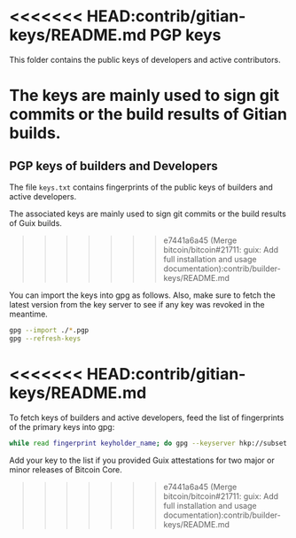 <<<<<<< HEAD:contrib/gitian-keys/README.md
PGP keys
========

This folder contains the public keys of developers and active contributors.

The keys are mainly used to sign git commits or the build results of Gitian
builds.
=======
## PGP keys of builders and Developers

The file `keys.txt` contains fingerprints of the public keys of builders and
active developers.

The associated keys are mainly used to sign git commits or the build results
of Guix builds.
>>>>>>> e7441a6a45 (Merge bitcoin/bitcoin#21711: guix: Add full installation and usage documentation):contrib/builder-keys/README.md

You can import the keys into gpg as follows. Also, make sure to fetch the
latest version from the key server to see if any key was revoked in the
meantime.

```sh
gpg --import ./*.pgp
gpg --refresh-keys
```
<<<<<<< HEAD:contrib/gitian-keys/README.md
=======

To fetch keys of builders and active developers, feed the list of fingerprints
of the primary keys into gpg:

```sh
while read fingerprint keyholder_name; do gpg --keyserver hkp://subset.pool.sks-keyservers.net --recv-keys ${fingerprint}; done < ./keys.txt
```

Add your key to the list if you provided Guix attestations for two major or
minor releases of Bitcoin Core.
>>>>>>> e7441a6a45 (Merge bitcoin/bitcoin#21711: guix: Add full installation and usage documentation):contrib/builder-keys/README.md
